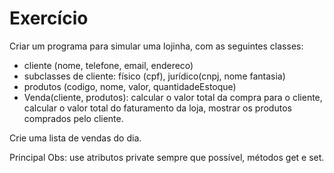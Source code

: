 # Exercício

Criar um programa para simular uma lojinha, com as seguintes classes: 
- cliente (nome, telefone, email, endereco) 
- subclasses de cliente: físico (cpf), jurídico(cnpj, nome fantasia)
- produtos (codigo, nome, valor, quantidadeEstoque)
- Venda(cliente, produtos): calcular o valor total da compra para o cliente,
    calcular o valor total do faturamento da loja,
        mostrar os produtos comprados pelo cliente.

Crie uma lista de vendas do dia.

Principal
Obs: use atributos private sempre que possível, métodos get e set.